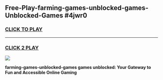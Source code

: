 
## Free-Play-farming-games-unblocked-games-Unblocked-Games #4jwr0
<h3>
<a href="https://news.freeplayer.one?title=farming-games-unblocked-games&ref=8M">CLICK TO PLAY</a></h3>
<hr>

<h3>
<a href="https://news.freeplayer.one?title=farming-games-unblocked-games&ref=8M">CLICK 2 PLAY</a>
  
</h3>

<a href="https://news.freeplayer.one?title=farming-games-unblocked-games&ref=8M"><img src="https://clearcache.store/games.png"></a>


**farming-games-unblocked-games games unblocked: Your Gateway to Fun and Accessible Online Gaming**
